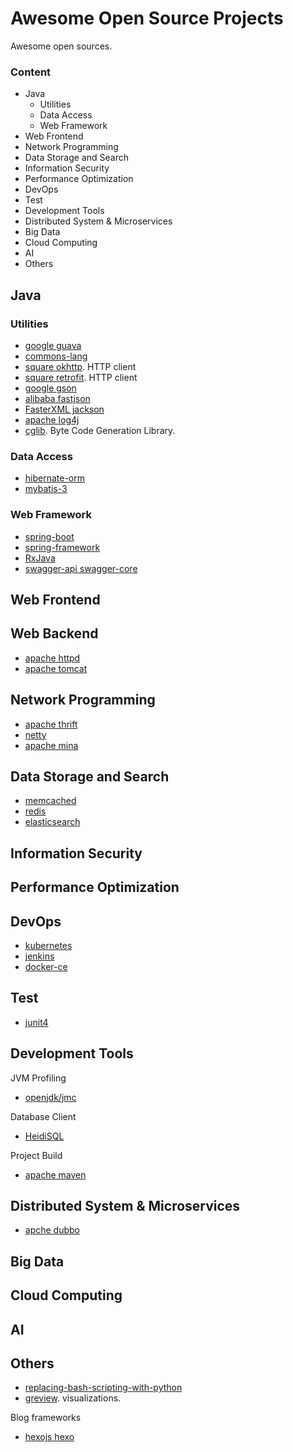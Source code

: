 # Awesome Open Source Projects
Awesome open sources.

### Content

- Java
  - Utilities
  - Data Access
  - Web Framework
- Web Frontend
- Network Programming
- Data Storage and Search
- Information Security
- Performance Optimization
- DevOps
- Test
- Development Tools
- Distributed System & Microservices
- Big Data
- Cloud Computing
- AI
- Others

## Java

### Utilities

- [google guava](https://github.com/google/guava)
- [commons-lang](https://github.com/apache/commons-lang)
- [square okhttp](https://github.com/square/okhttp). HTTP client
- [square retrofit](https://github.com/square/retrofit). HTTP client
- [google gson](https://github.com/google/gson)
- [alibaba fastjson](https://github.com/alibaba/fastjson)
- [FasterXML jackson](https://github.com/FasterXML/jackson)
- [apache log4j](https://github.com/apache/log4j)
- [cglib](https://github.com/cglib/cglib). Byte Code Generation Library. 

### Data Access

- [hibernate-orm](https://github.com/hibernate/hibernate-orm)
- [mybatis-3](https://github.com/mybatis/mybatis-3)

### Web Framework

- [spring-boot](https://github.com/spring-projects/spring-boot)
- [spring-framework](https://github.com/spring-projects/spring-framework)
- [RxJava](https://github.com/ReactiveX/RxJava)
- [swagger-api swagger-core](https://github.com/swagger-api/swagger-core)

## Web Frontend

## Web Backend

- [apache httpd](https://github.com/apache/httpd)
- [apache tomcat](https://github.com/apache/tomcat)

## Network Programming

- [apache thrift](https://github.com/apache/thrift)
- [netty](https://github.com/netty/netty)
- [apache mina](https://github.com/apache/mina)

## Data Storage and Search

- [memcached](https://github.com/memcached/memcached)
- [redis](https://github.com/antirez/redis)
- [elasticsearch](https://github.com/elastic/elasticsearch)

## Information Security

## Performance Optimization

## DevOps

- [kubernetes](https://github.com/kubernetes/kubernetes)
- [jenkins](https://github.com/jenkinsci/jenkins)
- [docker-ce](https://github.com/docker/docker-ce)

## Test

- [junit4](https://github.com/junit-team/junit4)

## Development Tools

JVM Profiling

- [openjdk/jmc](https://github.com/openjdk/jmc)

Database Client

- [HeidiSQL](https://github.com/HeidiSQL/HeidiSQL)

Project Build

- [apache maven](https://github.com/apache/maven)

## Distributed System & Microservices

- [apche dubbo](https://github.com/apache/dubbo)

## Big Data

## Cloud Computing

## AI

## Others

- [replacing-bash-scripting-with-python](https://github.com/ninjaaron/replacing-bash-scripting-with-python)
- [greview](https://github.com/anvaka/greview). visualizations.

Blog frameworks

- [hexojs hexo](https://github.com/hexojs/hexo)